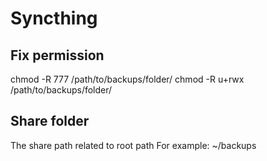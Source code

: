 # Syncthing

## Fix permission

chmod -R 777 /path/to/backups/folder/
chmod -R u+rwx /path/to/backups/folder/

## Share folder

The share path related to root path
For example: ~/backups